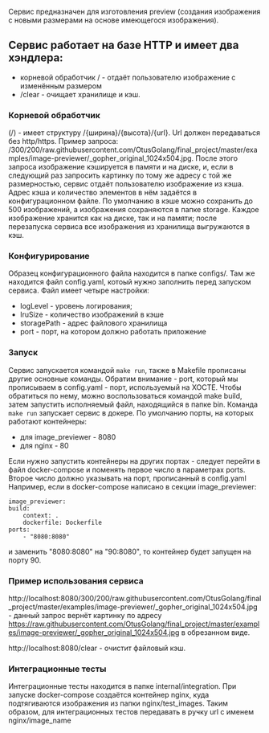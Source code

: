 Сервис предназначен для изготовления preview (создания изображения с новыми размерами на основе имеющегося изображения).

## Сервис работает на базе HTTP и имеет два хэндлера:
- корневой обработчик / - отдаёт пользователю изображение с изменённым размером
- /clear  - очищает хранилище и кэш.

### Корневой обработчик
(/) - имеет структуру  /{ширина}/{высота}/{url}. Url должен передаваться без http/https. Пример запроса: /300/200/raw.githubusercontent.com/OtusGolang/final_project/master/examples/image-previewer/_gopher_original_1024x504.jpg. После этого запроса изображение кэшируется в памяти и на диске, и, если в следующий раз запросить картинку по тому же адресу с той же размерностью, сервис отдаёт пользователю изображение из кэша. Адрес кэша и количество элементов в нём задаётся в конфигурационном файле. 
По умолчанию в кэше можно сохранить до 500 изображений, а изображения сохраняются в папке storage. Каждое изображение хранится как на диске, так и на памяти; после перезапуска сервиса все изображения из хранилища выгружаются в кэш. 

### Конфигурирование
Образец конфигурационного файла находится в папке configs/. Там же находится файл config.yaml, котоый нужно заполнить перед запуском сервиса.
Файл имеет четыре настройки:
- logLevel - уровень логирования; 
- lruSize - количество изображений в кэше
- storagePath - адрес файлового хранилища
- port - порт, на котором должно работать приложение

### Запуск
Сервис запускается командой ``make run``, также в Makefile прописаны другие основные команды.
Обратим внимание - port, который мы прописываем в config.yaml - порт, используемый на ХОСТЕ. Чтобы обратиться по нему, можно воспользоваться командой make build, затем запустить исполняемый файл, находящийся в папке bin.
Команда ``make run`` запускает сервис в докере. По умолчанию порты, на которых работают контейнеры:
- для image_previewer - 8080
- для nginx - 80

Если нужно запустить контейнеры на других портах - следует перейти в файл docker-compose и поменять первое число в параметрах ports. Второе число должно указывать на порт, прописанный в config.yaml
Например, если в docker-compose написано в секции image_previewer:
```
image_previewer:
build:
    context: .
    dockerfile: Dockerfile
ports:
    - "8080:8080"  
```
и заменить "8080:8080" на "90:8080", то контейнер будет запущен на порту 90.

### Пример использования сервиса
http://localhost:8080/300/200/raw.githubusercontent.com/OtusGolang/final_project/master/examples/image-previewer/_gopher_original_1024x504.jpg - данный запрос вернёт картинку по адресу https://raw.githubusercontent.com/OtusGolang/final_project/master/examples/image-previewer/_gopher_original_1024x504.jpg в обрезанном виде.

http://localhost:8080/clear - очистит файловый кэш.

### Интеграционные тесты
Интеграционные тесты находится в папке internal/integration. При запуске docker-compose создаётся контейнер nginx, куда подтягиваются изображения из папки nginx/test_images. Таким образом, для интеграционных тестов передавать в ручку url с именем nginx/image_name
